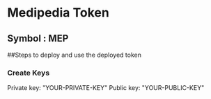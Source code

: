 # Medipedia Token
## Symbol : MEP

##Steps to deploy and use the deployed token

### Create Keys
Private key: "YOUR-PRIVATE-KEY"
Public key:  "YOUR-PUBLIC-KEY"
